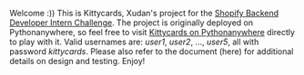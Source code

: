 Welcome :)) This is Kittycards, Xudan's project for the [Shopify Backend Developer Intern Challenge](https://docs.google.com/document/d/1ZKRywXQLZWOqVOHC4JkF3LqdpO3Llpfk_CkZPR8bjak/edit#heading=h.n7bww7g70ipk). The project is originally deployed on Pythonanywhere, so feel free to visit [Kittycards on Pythonanywhere](http://xudanbprojects.pythonanywhere.com/) directly to play with it. Valid usernames are: *user1*, *user2*, ..., *user5*, all with password *kittycards*. Please also refer to the document (here) for additional details on design and testing. Enjoy! 
